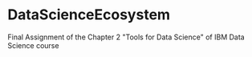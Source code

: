 # DataScienceEcosystem
Final Assignment of the Chapter 2 "Tools for Data Science" of IBM Data Science course
